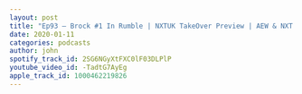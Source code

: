 ```yaml
---
layout: post
title: "Ep93 – Brock #1 In Rumble | NXTUK TakeOver Preview | AEW & NXT (with @fowl_original)"
date: 2020-01-11
categories: podcasts
author: john
spotify_track_id: 2SG6NGyXtFXC0lF03DLPlP
youtube_video_id: -TadtG7AyEg
apple_track_id: 1000462219826
---
```

